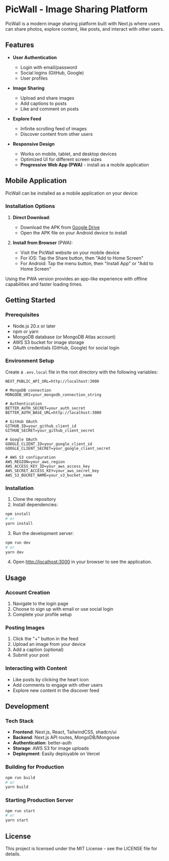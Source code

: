 # PicWall - Image Sharing Platform

PicWall is a modern image sharing platform built with Next.js where users can share photos, explore content, like posts, and interact with other users.

## Features

- **User Authentication**

  - Login with email/password
  - Social logins (GitHub, Google)
  - User profiles

- **Image Sharing**

  - Upload and share images
  - Add captions to posts
  - Like and comment on posts

- **Explore Feed**

  - Infinite scrolling feed of images
  - Discover content from other users

- **Responsive Design**
  - Works on mobile, tablet, and desktop devices
  - Optimized UI for different screen sizes
  - **Progressive Web App (PWA)** - install as a mobile application

## Mobile Application

PicWall can be installed as a mobile application on your device:

### Installation Options

1. **Direct Download**:

   - Download the APK from [Google Drive](https://drive.google.com/file/d/1witkgh0CJG97mUzFZW081Uohl90pHOIi/view?usp=sharing)
   - Open the APK file on your Android device to install

2. **Install from Browser** (PWA):
   - Visit the PicWall website on your mobile device
   - For iOS: Tap the Share button, then "Add to Home Screen"
   - For Android: Tap the menu button, then "Install App" or "Add to Home Screen"

Using the PWA version provides an app-like experience with offline capabilities and faster loading times.

## Getting Started

### Prerequisites

- Node.js 20.x or later
- npm or yarn
- MongoDB database (or MongoDB Atlas account)
- AWS S3 bucket for image storage
- OAuth credentials (GitHub, Google) for social login

### Environment Setup

Create a `.env.local` file in the root directory with the following variables:

```
NEXT_PUBLIC_API_URL=http://localhost:3000

# MongoDB connection
MONGODB_URI=your_mongodb_connection_string

# Authentication
BETTER_AUTH_SECRET=your_auth_secret
BETTER_AUTH_BASE_URL=http://localhost:3000

# GitHub OAuth
GITHUB_ID=your_github_client_id
GITHUB_SECRET=your_github_client_secret

# Google OAuth
GOOGLE_CLIENT_ID=your_google_client_id
GOOGLE_CLIENT_SECRET=your_google_client_secret

# AWS S3 configuration
AWS_REGION=your_aws_region
AWS_ACCESS_KEY_ID=your_aws_access_key
AWS_SECRET_ACCESS_KEY=your_aws_secret_key
AWS_S3_BUCKET_NAME=your_s3_bucket_name
```

### Installation

1. Clone the repository
2. Install dependencies:

```bash
npm install
# or
yarn install
```

3. Run the development server:

```bash
npm run dev
# or
yarn dev
```

4. Open [http://localhost:3000](http://localhost:3000) in your browser to see the application.

## Usage

### Account Creation

1. Navigate to the login page
2. Choose to sign up with email or use social login
3. Complete your profile setup

### Posting Images

1. Click the "+" button in the feed
2. Upload an image from your device
3. Add a caption (optional)
4. Submit your post

### Interacting with Content

- Like posts by clicking the heart icon
- Add comments to engage with other users
- Explore new content in the discover feed

## Development

### Tech Stack

- **Frontend**: Next.js, React, TailwindCSS, shadcn/ui
- **Backend**: Next.js API routes, MongoDB/Mongoose
- **Authentication**: better-auth
- **Storage**: AWS S3 for image uploads
- **Deployment**: Easily deployable on Vercel

### Building for Production

```bash
npm run build
# or
yarn build
```

### Starting Production Server

```bash
npm run start
# or
yarn start
```

## License

This project is licensed under the MIT License - see the LICENSE file for details.
